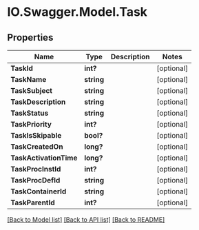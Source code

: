 # IO.Swagger.Model.Task
## Properties

Name | Type | Description | Notes
------------ | ------------- | ------------- | -------------
**TaskId** | **int?** |  | [optional] 
**TaskName** | **string** |  | [optional] 
**TaskSubject** | **string** |  | [optional] 
**TaskDescription** | **string** |  | [optional] 
**TaskStatus** | **string** |  | [optional] 
**TaskPriority** | **int?** |  | [optional] 
**TaskIsSkipable** | **bool?** |  | [optional] 
**TaskCreatedOn** | **long?** |  | [optional] 
**TaskActivationTime** | **long?** |  | [optional] 
**TaskProcInstId** | **int?** |  | [optional] 
**TaskProcDefId** | **string** |  | [optional] 
**TaskContainerId** | **string** |  | [optional] 
**TaskParentId** | **int?** |  | [optional] 

[[Back to Model list]](../README.md#documentation-for-models) [[Back to API list]](../README.md#documentation-for-api-endpoints) [[Back to README]](../README.md)

